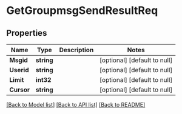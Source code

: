 # GetGroupmsgSendResultReq

## Properties
Name | Type | Description | Notes
------------ | ------------- | ------------- | -------------
**Msgid** | **string** |  | [optional] [default to null]
**Userid** | **string** |  | [optional] [default to null]
**Limit** | **int32** |  | [optional] [default to null]
**Cursor** | **string** |  | [optional] [default to null]

[[Back to Model list]](../README.md#documentation-for-models) [[Back to API list]](../README.md#documentation-for-api-endpoints) [[Back to README]](../README.md)


